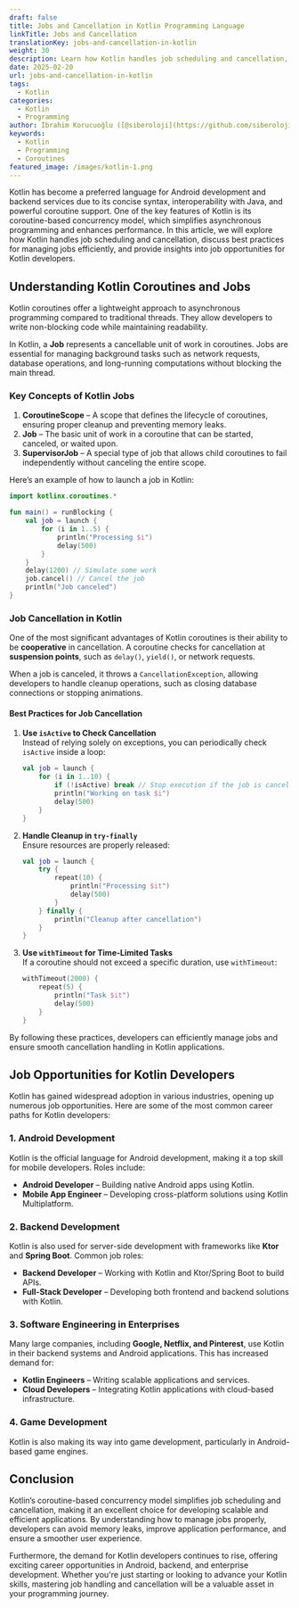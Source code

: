 ```yaml
---
draft: false
title: Jobs and Cancellation in Kotlin Programming Language
linkTitle: Jobs and Cancellation
translationKey: jobs-and-cancellation-in-kotlin
weight: 30
description: Learn how Kotlin handles job scheduling and cancellation, best practices for managing jobs efficiently, and job opportunities for Kotlin developers.
date: 2025-02-20
url: jobs-and-cancellation-in-kotlin
tags:
  - Kotlin
categories:
  - Kotlin
  - Programming
author: İbrahim Korucuoğlu ([@siberoloji](https://github.com/siberoloji))
keywords:
  - Kotlin
  - Programming
  - Coroutines
featured_image: /images/kotlin-1.png
---
```

Kotlin has become a preferred language for Android development and backend services due to its concise syntax, interoperability with Java, and powerful coroutine support. One of the key features of Kotlin is its coroutine-based concurrency model, which simplifies asynchronous programming and enhances performance. In this article, we will explore how Kotlin handles job scheduling and cancellation, discuss best practices for managing jobs efficiently, and provide insights into job opportunities for Kotlin developers.  

## **Understanding Kotlin Coroutines and Jobs**  

Kotlin coroutines offer a lightweight approach to asynchronous programming compared to traditional threads. They allow developers to write non-blocking code while maintaining readability.  

In Kotlin, a **Job** represents a cancellable unit of work in coroutines. Jobs are essential for managing background tasks such as network requests, database operations, and long-running computations without blocking the main thread.  

### **Key Concepts of Kotlin Jobs**  

1. **CoroutineScope** – A scope that defines the lifecycle of coroutines, ensuring proper cleanup and preventing memory leaks.  
2. **Job** – The basic unit of work in a coroutine that can be started, canceled, or waited upon.  
3. **SupervisorJob** – A special type of job that allows child coroutines to fail independently without canceling the entire scope.  

Here’s an example of how to launch a job in Kotlin:  

```kotlin
import kotlinx.coroutines.*

fun main() = runBlocking {
    val job = launch {
        for (i in 1..5) {
            println("Processing $i")
            delay(500)
        }
    }
    delay(1200) // Simulate some work
    job.cancel() // Cancel the job
    println("Job canceled")
}
```  

### **Job Cancellation in Kotlin**  

One of the most significant advantages of Kotlin coroutines is their ability to be **cooperative** in cancellation. A coroutine checks for cancellation at **suspension points**, such as `delay()`, `yield()`, or network requests.  

When a job is canceled, it throws a `CancellationException`, allowing developers to handle cleanup operations, such as closing database connections or stopping animations.  

#### **Best Practices for Job Cancellation**  

1. **Use `isActive` to Check Cancellation**  
   Instead of relying solely on exceptions, you can periodically check `isActive` inside a loop:  

   ```kotlin
   val job = launch {
       for (i in 1..10) {
           if (!isActive) break // Stop execution if the job is canceled
           println("Working on task $i")
           delay(500)
       }
   }
   ```  

2. **Handle Cleanup in `try-finally`**  
   Ensure resources are properly released:  

   ```kotlin
   val job = launch {
       try {
           repeat(10) {
               println("Processing $it")
               delay(500)
           }
       } finally {
           println("Cleanup after cancellation")
       }
   }
   ```  

3. **Use `withTimeout` for Time-Limited Tasks**  
   If a coroutine should not exceed a specific duration, use `withTimeout`:  

   ```kotlin
   withTimeout(2000) {
       repeat(5) {
           println("Task $it")
           delay(500)
       }
   }
   ```  

By following these practices, developers can efficiently manage jobs and ensure smooth cancellation handling in Kotlin applications.  

## **Job Opportunities for Kotlin Developers**  

Kotlin has gained widespread adoption in various industries, opening up numerous job opportunities. Here are some of the most common career paths for Kotlin developers:  

### **1. Android Development**  

Kotlin is the official language for Android development, making it a top skill for mobile developers. Roles include:  

- **Android Developer** – Building native Android apps using Kotlin.  
- **Mobile App Engineer** – Developing cross-platform solutions using Kotlin Multiplatform.  

### **2. Backend Development**  

Kotlin is also used for server-side development with frameworks like **Ktor** and **Spring Boot**. Common job roles:  

- **Backend Developer** – Working with Kotlin and Ktor/Spring Boot to build APIs.  
- **Full-Stack Developer** – Developing both frontend and backend solutions with Kotlin.  

### **3. Software Engineering in Enterprises**  

Many large companies, including **Google, Netflix, and Pinterest**, use Kotlin in their backend systems and Android applications. This has increased demand for:  

- **Kotlin Engineers** – Writing scalable applications and services.  
- **Cloud Developers** – Integrating Kotlin applications with cloud-based infrastructure.  

### **4. Game Development**  

Kotlin is also making its way into game development, particularly in Android-based game engines.  

## **Conclusion**  

Kotlin’s coroutine-based concurrency model simplifies job scheduling and cancellation, making it an excellent choice for developing scalable and efficient applications. By understanding how to manage jobs properly, developers can avoid memory leaks, improve application performance, and ensure a smoother user experience.  

Furthermore, the demand for Kotlin developers continues to rise, offering exciting career opportunities in Android, backend, and enterprise development. Whether you're just starting or looking to advance your Kotlin skills, mastering job handling and cancellation will be a valuable asset in your programming journey.  
